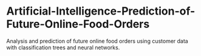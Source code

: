 # Artificial-Intelligence-Prediction-of-Future-Online-Food-Orders
Analysis and prediction of future online food orders using customer data with classification trees and neural networks.

